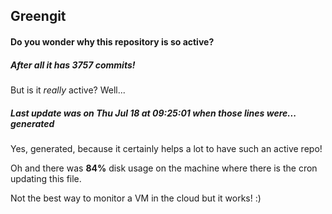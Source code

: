 ## Greengit

#### Do you wonder why this repository is so active?

##### After all it has 3757 commits!

But is it *really* active? Well...

##### Last update was on Thu Jul 18 at 09:25:01 when those lines were... generated

Yes, generated, because it certainly helps a lot to have such an active repo!

Oh and there was **84%** disk usage on the machine
where there is the cron updating this file.

Not the best way to monitor a VM in the cloud but it works! :)
